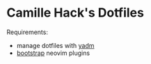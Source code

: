 # Camille Hack's Dotfiles #

Requirements:
* manage dotfiles with [yadm](https://thelocehiliosan.github.io/yadm/)
* [bootstrap](https://thelocehiliosan.github.io/yadm/docs/bootstrap) neovim plugins
